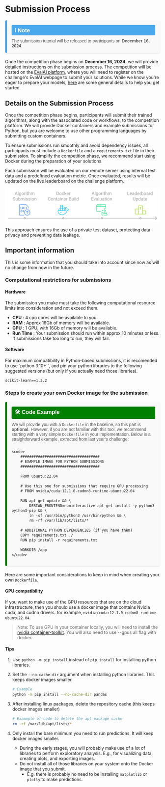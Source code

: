 # Submission Process

<div style="display: flex; flex-direction: column; background-color: #f9f9f9; border-left: 6px solid #4aa8ec; border-radius: 4px; padding: 15px; margin: 20px 0; box-shadow: 0 2px 4px rgba(0, 0, 0, 0.1); font-family: Arial, sans-serif;">
    <div style="font-size: 18px; font-weight: bold; color: #ffffff; background-color: #4aa8ec; display: inline-block; padding: 5px 10px; border-radius: 3px; margin-bottom: 10px;">ℹ️ Note</div>
    <p style="font-size: 14px; margin: 0; color: #555;">The submission tutorial will be released to participants on <strong>December 16, 2024</strong>.</p>
</div>

Once the competition phase begins on **December 16, 2024**, we will provide detailed instructions on the submission process. The competition will be hosted on the [EvalAI platform](https://eval.ai/), where you will need to register on the challenge's EvalAI webpage to submit your solutions. While we know you're eager to prepare your models, [here](https://evalai.readthedocs.io/en/latest/participate.html) are some general details to help you get started.

## Details on the Submission Process

Once the competition phase begins, participants will submit their trained algorithms, along with the associated code or workflows, to the competition platform. We will provide Docker containers and example submissions for Python, but you are welcome to use other programming languages by submitting custom containers.

To ensure submissions run smoothly and avoid dependency issues, all participants must include a `Dockerfile` and a `requirements.txt` file in their submission. To simplify the competition phase, we recommend start using Docker during the preparation of your solutions.

Each submission will be evaluated on our remote server using internal test data and a predefined evaluation metric. Once evaluated, results will be updated on the live leaderboard on the challenge platform.

![Process Image](_img/Submission_Process.png)

This approach ensures the use of a private test dataset, protecting data privacy and preventing data leakage.

## Important information

This is some information that you should take into account since now as will no change from now in the future.

### Computational restrictions for submissions
#### Hardware
The submission you make must take the following computational resource limits into consideration and not exceed them.

- **CPU** : 4 cpu cores will be available to you.
- **RAM** : Approx 16Gb of memory will be available.
- **GPU** : 1 GPU, with 16Gb of memory will be available.
- **Run Time** : Your submission should run within approx 10 minutes or less. If submissions take too long to run, they will fail.

#### Software
For maximum compatibility in Python-based submissions, it is recomended to use `python 3.10+``, and pin your python libraries to the following suggested versions (but only if you actually need those libraries).
```
scikit-learn==1.3.2
```
### Steps to create your own Docker image for the submission
<div style="display: flex; flex-direction: column; background-color: #f9f9f9; border-left: 6px solid #008000; border-radius: 4px; padding: 15px; margin: 20px 0; box-shadow: 0 2px 4px rgba(0, 0, 0, 0.1); font-family: Arial, sans-serif;">
    <div style="font-size: 18px; font-weight: bold; color: #ffffff; background-color: #008000; display: inline-block; padding: 5px 10px; border-radius: 3px; margin-bottom: 10px;">🛠️ Code Example</div>
    <p style="font-size: 14px; margin: 0 0 10px; color: #555;">We will provide you with a <code>Dockerfile</code> in the baseline, so this part is <strong>optional</strong>. However, if you are not familiar with this tool, we recommend starting with a very simple <code>Dockerfile</code> in your implementation. Below is a straightforward example, extracted from last year’s challenge:</p>

    <code>
        ####################################
        # EXAMPLE IMAGE FOR PYTHON SUBMISSIONS
        ####################################

        FROM ubuntu:22.04

        # Use this one for submissions that require GPU processing
        # FROM nvidia/cuda:12.1.0-cudnn8-runtime-ubuntu22.04

        RUN apt-get update && \
            DEBIAN_FRONTEND=noninteractive apt-get install -y python3 python3-pip && \
            ln -sf /usr/bin/python3 /usr/bin/python && \
            rm -rf /var/lib/apt/lists/*

        # ADDITIONAL PYTHON DEPENDENCIES (if you have them)
        COPY requirements.txt ./
        RUN pip install -r requirements.txt

        WORKDIR /app
    </code>

</div>



Here are some important considerations to keep in mind when creating your own `Dockerfile`.

#### GPU compatibility
If you want to make use of the GPU resources that are on the cloud infrastructure, then you should use a docker image that contains Nvidia cuda, and cudnn drivers. for example, `nvidia/cuda:12.1.0-cudnn8-runtime-ubuntu22.04`. 

> Note: To use GPU in your container locally, you will need to install the [nvidia container-toolkit](https://docs.nvidia.com/datacenter/cloud-native/container-toolkit/install-guide.html). You will also need to use --gpus all flag with docker.

#### Tips
1. Use `python -m pip install` instead of `pip install` for installing python libraries.

2. Set the `--no-cache-dir` argument when installing python libraries. This keeps docker images smaller.

    ```bash
    # Example
    python -m pip install --no-cache-dir pandas
    ```

3. After installing linux packages, delete the repository cache (this keeps docker images smaller)

    ```bash
    # Exammple of code to delete the apt package cache
    rm -rf /var/lib/apt/lists/*
    ```

4. Only install the bare minimum you need to run predictions. It will keep docker images smaller.
    - During the early stages, you will probably make use of a lot of libraries to perform exploratory analysis. E.g., for visualizing data, creating plots, and exporting images.
    - Do not install all of those libraries on your system onto the Docker image that you submit. 
        - E.g. there is probably no need to be installing `matplotlib` or `plotly` to make predictions.

